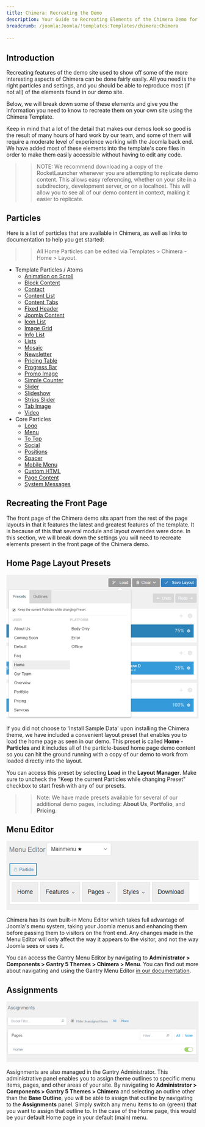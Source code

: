 ```yaml
---
title: Chimera: Recreating the Demo
description: Your Guide to Recreating Elements of the Chimera Demo for Joomla
breadcrumb: /joomla:Joomla/!templates:Templates/chimera:Chimera

---
```


Introduction
-----

Recreating features of the demo site used to show off some of the more interesting aspects of Chimera can be done fairly easily. All you need is the right particles and settings, and you should be able to reproduce most (if not all) of the elements found in our demo site.

Below, we will break down some of these elements and give you the information you need to know to recreate them on your own site using the Chimera Template.

Keep in mind that a lot of the detail that makes our demos look so good is the result of many hours of hard work by our team, and some of them will require a moderate level of experience working with the Joomla back end. We have added most of these elements into the template's core files in order to make them easily accessible without having to edit any code.

>> NOTE: We recommend downloading a copy of the RocketLauncher whenever you are attempting to replicate demo content. This allows easy referencing, whether on your site in a subdirectory, development server, or on a localhost. This will allow you to see all of our demo content in context, making it easier to replicate.

Particles
-----

Here is a list of particles that are available in Chimera, as well as links to documentation to help you get started:

>> All Home Particles can be edited via Templates > Chimera - Home > Layout.

* Template Particles / Atoms
    * [Animation on Scroll](atom_aos.md)
    * [Block Content](particle_block.md)
    * [Contact](particle_contact.md)
    * [Content List](particle_contentlist.md)
    * [Content Tabs](particle_contenttabs.md)
    * [Fixed Header](atom_fixedheader.md) 
    * [Joomla Content](particle_joomla.md)
    * [Icon List](particle_iconlist.md)
    * [Image Grid](particle_image.md)
    * [Info List](particle_info.md)
    * [Lists](particle_lists.md)
    * [Mosaic](particle_mosaic.md)
    * [Newsletter](particle_newsletter.md)
    * [Pricing Table](particle_pricing.md)
    * [Progress Bar](particle_progressbar.md)
    * [Promo Image](particle_promoimage.md)
    * [Simple Counter](particle_simplecounter.md)
    * [Slider](particle_slider.md)
    * [Slideshow](particle_slideshow.md)
    * [Strips Slider](particle_stripsslider.md)
    * [Tab Image](particle_tabimage.md)
    * [Video](particle_video.md)
* Core Particles 
    - [Logo](http://docs.gantry.org/gantry5/particles/logo)
    - [Menu](http://docs.gantry.org/gantry5/particles/menu-control)
    - [To Top](http://docs.gantry.org/gantry5/particles/to-top)
    - [Social](http://docs.gantry.org/gantry5/particles/social)
    - [Positions](http://docs.gantry.org/gantry5/particles/position)
    - [Spacer](http://docs.gantry.org/gantry5/particles/spacer)
    - [Mobile Menu](http://docs.gantry.org/gantry5/particles/mobile-menu)
    - [Custom HTML](http://docs.gantry.org/gantry5/particles/custom-html)
    - [Page Content](http://docs.gantry.org/gantry5/particles/page-content)
    - [System Messages](http://docs.gantry.org/gantry5/particles/system-messages)

Recreating the Front Page
-----

The front page of the Chimera demo sits apart from the rest of the page layouts in that it features the latest and greatest features of the template. It is because of this that several module and layout overrides were done. In this section, we will break down the settings you will need to recreate elements present in the front page of the Chimera demo.

Home Page Layout Presets
-----

![Layout Presets](assets/layout_presets.png)

If you did not choose to 'Install Sample Data' upon installing the Chimera theme, we have included a convenient layout preset that enables you to load the home page as seen in our demo. This preset is called **Home - Particles** and it includes all of the particle-based home page demo content so you can hit the ground running with a copy of our demo to work from loaded directly into the layout.

You can access this preset by selecting **Load** in the **Layout Manager**. Make sure to uncheck the "Keep the current Particles while changing Preset" checkbox to start fresh with any of our presets.

>> Note: We have made presets available for several of our additional demo pages, including: **About Us**, **Portfolio**, and **Pricing**.

Menu Editor
-----

![](assets/menu_1.png)

Chimera has its own built-in Menu Editor which takes full advantage of Joomla's menu system, taking your Joomla menus and enhancing them before passing them to visitors on the front end. Any changes made in the Menu Editor will only affect the way it appears to the visitor, and not the way Joomla sees or uses it.

You can access the Gantry Menu Editor by navigating to **Administrator > Components > Gantry 5 Themes > Chimera > Menu**. You can find out more about navigating and using the Gantry Menu Editor [in our documentation](http://docs.gantry.org/gantry5/configure/menu-editor).

Assignments
-----

![](assets/assignments_1.png)

Assignments are also managed in the Gantry Administrator. This administrative panel enables you to assign theme outlines to specific menu items, pages, and other areas of your site. By navigating to **Administrator > Components > Gantry 5 Themes > Chimera** and selecting an outline other than the **Base Outline**, you will be able to assign that outline by navigating to the **Assignments** panel. Simply switch any menu items to on (green) that you want to assign that outline to. In the case of the Home page, this would be your default Home page in your default (main) menu.